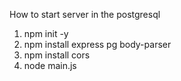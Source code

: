 How to start server in the postgresql


1. npm init -y
2. npm install express pg body-parser
3. npm install cors
4. node main.js